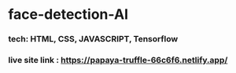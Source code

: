 # face-detection-AI

### tech: HTML, CSS,  JAVASCRIPT, Tensorflow 
### live site link : https://papaya-truffle-66c6f6.netlify.app/